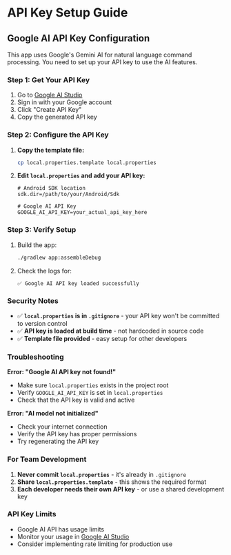 # API Key Setup Guide

## Google AI API Key Configuration

This app uses Google's Gemini AI for natural language command processing. You need to set up your API key to use the AI features.

### Step 1: Get Your API Key

1. Go to [Google AI Studio](https://aistudio.google.com/app/apikey)
2. Sign in with your Google account
3. Click "Create API Key"
4. Copy the generated API key

### Step 2: Configure the API Key

1. **Copy the template file:**
   ```bash
   cp local.properties.template local.properties
   ```

2. **Edit `local.properties` and add your API key:**
   ```properties
   # Android SDK location
   sdk.dir=/path/to/your/Android/Sdk
   
   # Google AI API Key
   GOOGLE_AI_API_KEY=your_actual_api_key_here
   ```

### Step 3: Verify Setup

1. Build the app:
   ```bash
   ./gradlew app:assembleDebug
   ```

2. Check the logs for:
   ```
   ✅ Google AI API key loaded successfully
   ```

### Security Notes

- ✅ **`local.properties` is in `.gitignore`** - your API key won't be committed to version control
- ✅ **API key is loaded at build time** - not hardcoded in source code
- ✅ **Template file provided** - easy setup for other developers

### Troubleshooting

**Error: "Google AI API key not found!"**
- Make sure `local.properties` exists in the project root
- Verify `GOOGLE_AI_API_KEY` is set in `local.properties`
- Check that the API key is valid and active

**Error: "AI model not initialized"**
- Check your internet connection
- Verify the API key has proper permissions
- Try regenerating the API key

### For Team Development

1. **Never commit `local.properties`** - it's already in `.gitignore`
2. **Share `local.properties.template`** - this shows the required format
3. **Each developer needs their own API key** - or use a shared development key

### API Key Limits

- Google AI API has usage limits
- Monitor your usage in [Google AI Studio](https://aistudio.google.com/)
- Consider implementing rate limiting for production use
